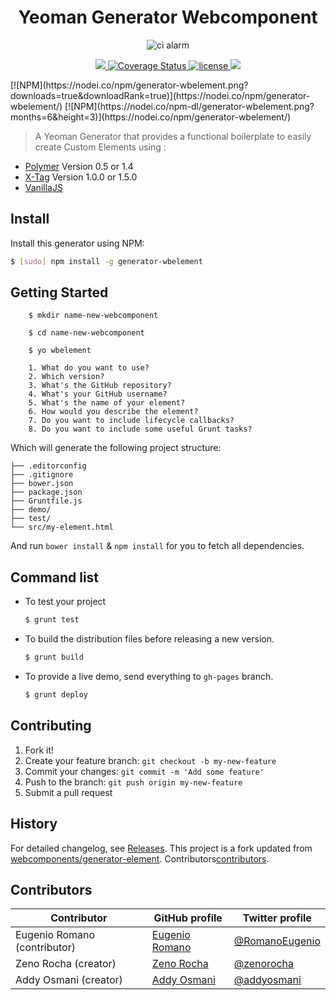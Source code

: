 <h1 align="center">Yeoman Generator Webcomponent</h1>
<p align="center">
  <img title="ci alarm" src='https://github.com/yeoman/media/blob/master/optimized/yeoman-150x150-opaque.png' />
</p>
<p align="center">
  <a title='Build Status' href="https://travis-ci.org/eromano/webcomponent-generator-element">
    <img src='https://travis-ci.org/eromano/webcomponent-generator-element.svg?branch=master' />
  </a>
  <a href='https://coveralls.io/r/eromano/webcomponent-generator-element'>
    <img src='https://img.shields.io/coveralls/eromano/webcomponent-generator-element.svg' alt='Coverage Status' />
  </a>
  <a href='https://github.com/eromano/ci-alarm/blob/master/LICENSE'>
    <img src='https://img.shields.io/badge/license-MIT-blue.svg' alt='license' />
  </a>
  <a href="https://nodei.co/npm/generator-wbelement/">
    <img src="http://img.shields.io/npm/v/generator-wbelement.svg">
  </a>
</p>
[![NPM](https://nodei.co/npm/generator-wbelement.png?downloads=true&downloadRank=true)](https://nodei.co/npm/generator-wbelement/)
[![NPM](https://nodei.co/npm-dl/generator-wbelement.png?months=6&height=3)](https://nodei.co/npm/generator-wbelement/)

> A Yeoman Generator that provides a functional boilerplate to easily create Custom Elements using :

 * [Polymer](http://www.polymer-project.org/) Version 0.5 or 1.4
 * [X-Tag](http://x-tags.org/) Version 1.0.0 or 1.5.0
 * [VanillaJS](http://vanilla-js.com/)

## Install

Install this generator using NPM:

```sh
$ [sudo] npm install -g generator-wbelement
```

## Getting Started

```
    $ mkdir name-new-webcomponent
```

```
    $ cd name-new-webcomponent    
```

``` 
    $ yo wbelement
```

``` 
    1. What do you want to use?
    2. Which version?
    3. What's the GitHub repository?
    4. What's your GitHub username?
    5. What's the name of your element?
    6. How would you describe the element?
    7. Do you want to include lifecycle callbacks?
    8. Do you want to include some useful Grunt tasks?
```

Which will generate the following project structure:



    ├── .editorconfig
    ├── .gitignore
    ├── bower.json
    ├── package.json
    ├── Gruntfile.js
    ├── demo/
    ├── test/
    └── src/my-element.html

    
And run `bower install` & `npm install` for you to fetch all dependencies.

## Command list 

* To test your project

    ```sh
    $ grunt test
    ```

* To build the distribution files before releasing a new version.

    ```sh
    $ grunt build
    ```

* To provide a live demo, send everything to `gh-pages` branch.

    ```sh
    $ grunt deploy
    ```
    
## Contributing

1. Fork it!
2. Create your feature branch: `git checkout -b my-new-feature`
3. Commit your changes: `git commit -m 'Add some feature'`
4. Push to the branch: `git push origin my-new-feature`
5. Submit a pull request

## History

For detailed changelog, see [Releases](https://github.com/eromano/webcomponent-generator-element/releases).
This project is a fork updated from [webcomponents/generator-element](https://github.com/webcomponents/generator-element).
Contributors[contributors](https://github.com/eromano/webcomponent-generator-element/graphs/contributors).

## Contributors

Contributor | GitHub profile | Twitter profile |
--- | --- | ---
Eugenio Romano (contributor)| [Eugenio Romano](https://github.com/eromano) | [@RomanoEugenio](https://twitter.com/RomanoEugenio)
Zeno Rocha  (creator) | [Zeno Rocha](https://github.com/zenorocha)| [@zenorocha](https://twitter.com/zenorocha)
Addy Osmani (creator) | [Addy Osmani](https://github.com/addyosmani)| [@addyosmani](https://twitter.com/addyosmani)
